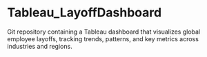 # Tableau_LayoffDashboard
 Git repository containing a Tableau dashboard that visualizes global employee layoffs, tracking trends, patterns, and key metrics across industries and regions.
